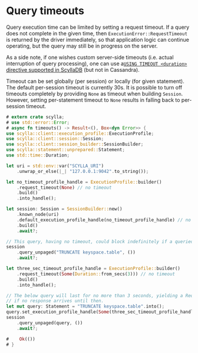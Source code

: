 # Query timeouts

Query execution time can be limited by setting a request timeout. If a query does not complete
in the given time, then `ExecutionError::RequestTimeout` is returned by the driver immediately,
so that application logic can continue operating, but the query may still be in progress on the server.

As a side note, if one wishes custom server-side timeouts (i.e. actual interruption of query processing),
one can use a[`USING TIMEOUT <duration>` directive supported in ScyllaDB](https://github.com/scylladb/scylladb/blob/master/docs/cql/cql-extensions.md#using-timeout)
(but not in Cassandra).

Timeout can be set globally (per session) or locally (for given statement).
The default per-session timeout is currently 30s.
It is possible to turn off timeouts completely by providing `None` as timeout when building `Session`.
However, setting per-statement timeout to `None` results in falling back to per-session timeout.

```rust
# extern crate scylla;
# use std::error::Error;
# async fn timeouts() -> Result<(), Box<dyn Error>> {
use scylla::client::execution_profile::ExecutionProfile;
use scylla::client::session::Session;
use scylla::client::session_builder::SessionBuilder;
use scylla::statement::unprepared::Statement;
use std::time::Duration;

let uri = std::env::var("SCYLLA_URI")
    .unwrap_or_else(|_| "127.0.0.1:9042".to_string());

let no_timeout_profile_handle = ExecutionProfile::builder()
    .request_timeout(None) // no timeout
    .build()
    .into_handle();

let session: Session = SessionBuilder::new()
    .known_node(uri)
    .default_execution_profile_handle(no_timeout_profile_handle) // no per-session timeout
    .build()
    .await?;

// This query, having no timeout, could block indefinitely if a queried node hangs.
session
    .query_unpaged("TRUNCATE keyspace.table", ())
    .await?;

let three_sec_timeout_profile_handle = ExecutionProfile::builder()
    .request_timeout(Some(Duration::from_secs(3))) // no timeout
    .build()
    .into_handle();

// The below query will last for no more than 3 seconds, yielding a RequestTimeout error
// if no response arrives until then.
let mut query: Statement = "TRUNCATE keyspace.table".into();
query.set_execution_profile_handle(Some(three_sec_timeout_profile_handle));
session
    .query_unpaged(query, ())
    .await?;

#    Ok(())
# }
```
